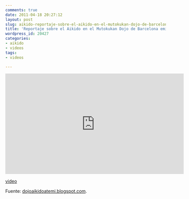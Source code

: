 ```yaml
---
comments: true
date: 2011-04-18 20:27:12
layout: post
slug: aikido-reportaje-sobre-el-aikido-en-el-mutokukan-dojo-de-barcelona-emitido-en-la-2-de-tve
title: 'Reportaje sobre el Aikido en el Mutokukan Dojo de Barcelona emitido en la 2 de tve.'
wordpress_id: 20427
categories:
- aikido
- videos
tags:
- videos

---
```



<iframe width="560" height="315" src="http://www.youtube.com/embed/2sSZXdWSsuY" frameborder="0" allowfullscreen></iframe>

[video][3]


Fuente: [dojoaikidoatemi.blogspot.com](http://dojoaikidoatemi.blogspot.com/2011/04/reportaje-sobre-el-aikido-en-el.html).

[3]:http://www.youtube.com/2sSZXdWSsuY 
[video]: http://www.youtube.com/watch?feature=player_embedded&v=2sSZXdWSsuY 
[foto]: http://2.bp.blogspot.com/-gStLWHa0qjw/Tah7iHmbAOI/AAAAAAAAA1Y/zeoLuprjJR4/s1600/30-12-08.JPG
 
